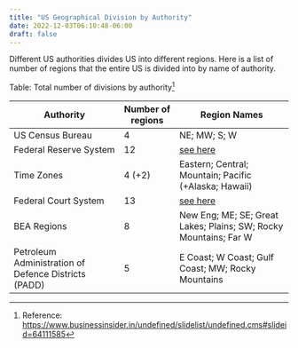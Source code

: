 ```yaml
---
title: "US Geographical Division by Authority"
date: 2022-12-03T06:10:48-06:00
draft: false
---
```


Different US authorities divides US into different regions. Here is a list of number of regions that the entire US is divided into by name of authority.


Table: Total number of divisions by authority[^tab_ref]

|Authority| Number of regions| Region Names | 
|--|--|--|
|US Census Bureau|4 |NE; MW; S; W|
|Federal Reserve System |12 |[see here](https://www.federalreserve.gov/aboutthefed/structure-federal-reserve-banks.htm)  |
|Time Zones| 4 (+2) | Eastern; Central; Mountain; Pacific (+Alaska; Hawaii) |
|Federal Court System | 13 | [see here](https://www.uscourts.gov/about-federal-courts/court-role-and-structure)|
|BEA Regions| 8 | New Eng; ME; SE; Great Lakes; Plains; SW; Rocky Mountains; Far W|
|Petroleum Administration of Defence Districts (PADD)|5 | E Coast; W Coast; Gulf Coast; MW; Rocky Mountains|



[^tab_ref]: Reference: https://www.businessinsider.in/undefined/slidelist/undefined.cms#slideid=64111585    

